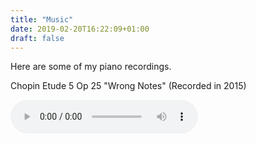 ```yaml
---
title: "Music"
date: 2019-02-20T16:22:09+01:00
draft: false
---
```


Here are some of my piano recordings. 


Chopin Etude 5 Op 25 "Wrong Notes" (Recorded in 2015)

<audio controls="controls">
  <source type="audio/mp3" src="/Audio/Wrong_Notes_good.mp3"></source>
</audio>

